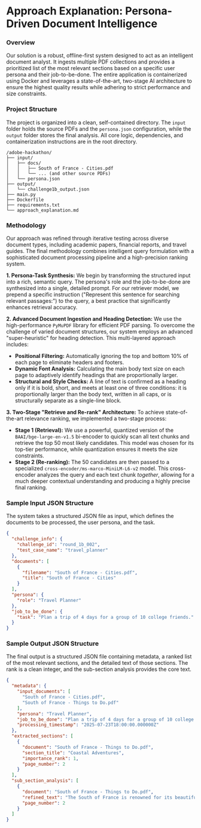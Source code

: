 # Approach Explanation: Persona-Driven Document Intelligence

### Overview
Our solution is a robust, offline-first system designed to act as an intelligent document analyst. It ingests multiple PDF collections and provides a prioritized list of the most relevant sections based on a specific user persona and their job-to-be-done. The entire application is containerized using Docker and leverages a state-of-the-art, two-stage AI architecture to ensure the highest quality results while adhering to strict performance and size constraints.

### Project Structure
The project is organized into a clean, self-contained directory. The `input` folder holds the source PDFs and the `persona.json` configuration, while the `output` folder stores the final analysis. All core logic, dependencies, and containerization instructions are in the root directory.
```
/adobe-hackathon/
├── input/
│   ├── docs/
│   │   ├── South of France - Cities.pdf
│   │   └── ... (and other source PDFs)
│   └── persona.json
├── output/
│   └── challenge1b_output.json
├── main.py
├── Dockerfile
├── requirements.txt
└── approach_explanation.md
```

### Methodology

Our approach was refined through iterative testing across diverse document types, including academic papers, financial reports, and travel guides. The final methodology combines intelligent query formulation with a sophisticated document processing pipeline and a high-precision ranking system.

**1. Persona-Task Synthesis:**
We begin by transforming the structured input into a rich, semantic query. The persona's role and the job-to-be-done are synthesized into a single, detailed prompt. For our retriever model, we prepend a specific instruction ("Represent this sentence for searching relevant passages:") to the query, a best practice that significantly enhances retrieval accuracy.

**2. Advanced Document Ingestion and Heading Detection:**
We use the high-performance `PyMuPDF` library for efficient PDF parsing. To overcome the challenge of varied document structures, our system employs an advanced "super-heuristic" for heading detection. This multi-layered approach includes:
* **Positional Filtering:** Automatically ignoring the top and bottom 10% of each page to eliminate headers and footers.
* **Dynamic Font Analysis:** Calculating the main body text size on each page to adaptively identify headings that are proportionally larger.
* **Structural and Style Checks:** A line of text is confirmed as a heading only if it is bold, short, and meets at least one of three conditions: it is proportionally larger than the body text, written in all caps, or is structurally separate as a single-line block.

**3. Two-Stage "Retrieve and Re-rank" Architecture:**
To achieve state-of-the-art relevance ranking, we implemented a two-stage process:
* **Stage 1 (Retrieval):** We use a powerful, quantized version of the `BAAI/bge-large-en-v1.5` bi-encoder to quickly scan all text chunks and retrieve the top 50 most likely candidates. This model was chosen for its top-tier performance, while quantization ensures it meets the size constraints.
* **Stage 2 (Re-ranking):** The 50 candidates are then passed to a specialized `cross-encoder/ms-marco-MiniLM-L6-v2` model. This cross-encoder analyzes the query and each text chunk *together*, allowing for a much deeper contextual understanding and producing a highly precise final ranking.

### Sample Input JSON Structure
The system takes a structured JSON file as input, which defines the documents to be processed, the user persona, and the task.
```json
{
  "challenge_info": {
    "challenge_id": "round_1b_002",
    "test_case_name": "travel_planner"
  },
  "documents": [
    {
      "filename": "South of France - Cities.pdf",
      "title": "South of France - Cities"
    }
  ],
  "persona": {
    "role": "Travel Planner"
  },
  "job_to_be_done": {
    "task": "Plan a trip of 4 days for a group of 10 college friends."
  }
}
```
### Sample Output JSON Structure
The final output is a structured JSON file containing metadata, a ranked list of the most relevant sections, and the detailed text of those sections. The rank is a clean integer, and the sub-section analysis provides the core text.
```json
{
  "metadata": {
    "input_documents": [
      "South of France - Cities.pdf",
      "South of France - Things to Do.pdf"
    ],
    "persona": "Travel Planner",
    "job_to_be_done": "Plan a trip of 4 days for a group of 10 college friends.",
    "processing_timestamp": "2025-07-23T18:00:00.000000Z"
  },
  "extracted_sections": [
    {
      "document": "South of France - Things to Do.pdf",
      "section_title": "Coastal Adventures",
      "importance_rank": 1,
      "page_number": 2
    }
  ],
  "sub_section_analysis": [
    {
      "document": "South of France - Things to Do.pdf",
      "refined_text": "The South of France is renowned for its beautiful coastline along the Mediterranean Sea. Here are some activities to enjoy by the sea...",
      "page_number": 2
    }
  ]
}
```
